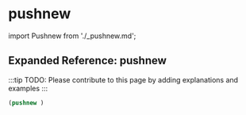 # pushnew

import Pushnew from './_pushnew.md';

<Pushnew />

## Expanded Reference: pushnew

:::tip
TODO: Please contribute to this page by adding explanations and examples
:::

```lisp
(pushnew )
```
